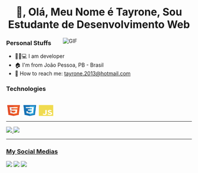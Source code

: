 <h1 align = "center">👋, Olá, Meu Nome é Tayrone, Sou Estudante de Desenvolvimento Web </h1>

<img align="right" alt="GIF" width="350px" src="https://user-images.githubusercontent.com/107224774/192181592-1ae82be1-9e40-4c1e-94ee-8751931ebe28.gif" />

<h3> Personal Stuffs </h3>

- 👨‍💻💻 I am developer
- 🏠 I'm from João Pessoa, PB - Brasil
- 📧 How to reach me: tayrone.2013@hotmail.com

<h3> Technologies </h3>

<div style="display: inline_block"><br>

  <img align="center" alt="Jon-HTML" height="30" width="40" src="https://raw.githubusercontent.com/devicons/devicon/master/icons/html5/html5-original.svg">
  <img align="center" alt="Jon-CSS" height="30" width="40" src="https://raw.githubusercontent.com/devicons/devicon/master/icons/css3/css3-original.svg">
  <img align="center" alt="Jon-Js" height="30" width="40" src="https://raw.githubusercontent.com/devicons/devicon/master/icons/javascript/javascript-plain.svg">
  
  

</div>

<hr>

<div>
  <a href="https://github.com/tayronetjs">
  <img height="180em" src="https://github-readme-stats.vercel.app/api?username=tayronetjs&show_icons=true&theme=dracula&include_all_commits=true&count_private=true"/>
  <img height="180em" src="https://github-readme-stats.vercel.app/api/top-langs/?username=tayronetjs&layout=compact&langs_count=16&theme=dracula"/>
</div>
  
<hr>
  
<h3> My Social Medias</h3>
  
  <div>
  <a href="https://www.instagram.com/tayronetjs/" target="_blank"><img src="https://img.shields.io/badge/-Instagram-%23E4405F?style=for-the-badge&logo=instagram&logoColor=white" target="_blank"></a>
  <a href = "mailto:tayrone.2013@hotmail.com"><img src="https://img.shields.io/badge/Microsoft_Outlook-0078D4?style=for-the-badge&logo=microsoft-outlook&logoColor=white" target="_blank"></a>
  <a href="https://www.linkedin.com/in/tayrone-rodrigues-dev/" target="_blank"><img src="https://img.shields.io/badge/-LinkedIn-%230077B5?style=for-the-badge&logo=linkedin&logoColor=white" target="_blank"></a> 
   
 </div>
